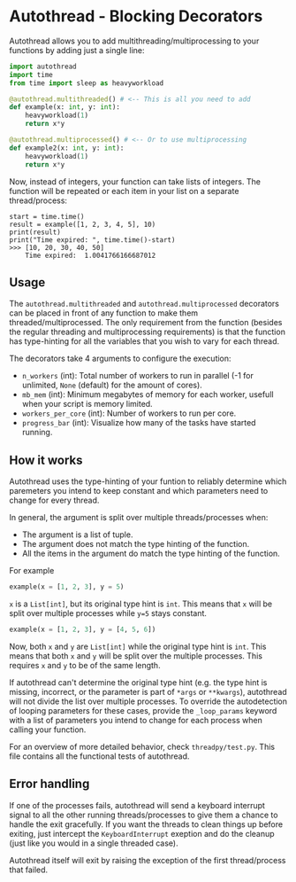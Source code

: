# Autothread - Blocking Decorators
Autothread allows you to add multithreading/multiprocessing to your functions by adding
just a single line:

```python
import autothread
import time
from time import sleep as heavyworkload

@autothread.multithreaded() # <-- This is all you need to add
def example(x: int, y: int):
    heavyworkload(1)
    return x*y

@autothread.multiprocessed() # <-- Or to use multiprocessing
def example2(x: int, y: int):
    heavyworkload(1)
    return x*y
```

Now, instead of integers, your function can take lists of integers. The function will
be repeated or each item in your list on a separate thread/process:
```python3
start = time.time()
result = example([1, 2, 3, 4, 5], 10)
print(result)
print("Time expired: ", time.time()-start)
>>> [10, 20, 30, 40, 50]
    Time expired:  1.0041766166687012
```

## Usage

The `autothread.multithreaded` and `autothread.multiprocessed` decorators can be placed
in front of any function to make them threaded/multiprocessed. The only requirement
from the function (besides the regular threading and multiprocessing requirements) is
that the function has type-hinting for all the variables that you wish to vary for each thread.

The decorators take 4 arguments to configure the execution:
- `n_workers` (int): Total number of workers to run in parallel (-1 for unlimited, `None` (default) for the amount of cores).
- `mb_mem` (int): Minimum megabytes of memory for each worker, usefull when your script is memory limited.
- `workers_per_core` (int): Number of workers to run per core.
- `progress_bar` (int): Visualize how many of the tasks have started running.

## How it works
Autothread uses the type-hinting of your funtion to reliably determine which paremeters
you intend to keep constant and which parameters need to change for every thread.

In general, the argument is split over multiple threads/processes when:
- The argument is a list of tuple.
- The argument does not match the type hinting of the function.
- All the items in the argument do match the type hinting of the function.

For example
```python
example(x = [1, 2, 3], y = 5)
```

`x` is a `List[int]`, but its original type hint is `int`. This means that `x` will be split over multiple processes while `y=5` stays constant.

```python
example(x = [1, 2, 3], y = [4, 5, 6])
```

Now, both `x` and `y` are `List[int]` while the original type hint is `int`. This means that both 
`x` and `y` will be split over the multiple processes. This requires `x` and `y` to be of the same
length.

If autothread can't determine the original type hint (e.g. the type hint is missing, incorrect, or 
the parameter is part of `*args` or `**kwargs`), autothread will not divide the list over multiple processes. To override the autodetection of looping parameters for these cases, provide the
`_loop_params` keyword with a list of parameters you intend to change for each process when calling your function.

For an overview of more detailed behavior, check `threadpy/test.py`. This file contains all the functional tests of autothread.

## Error handling
If one of the processes fails, autothread will send a keyboard interrupt signal to all
the other running threads/processes to give them a chance to handle the exit gracefully.
If you want the threads to clean things up before exiting, just intercept the `KeyboardInterrupt`
exeption and do the cleanup (just like you would in a single threaded case).

Autothread itself will exit by raising the exception of the first thread/process that failed.
